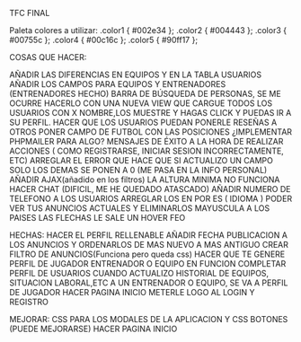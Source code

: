TFC FINAL

Paleta colores a utilizar:
.color1 { #002e34 };
.color2 { #004443 };
.color3 { #00755c };
.color4 { #00c16c };
.color5 { #90ff17 };


COSAS QUE HACER:

AÑADIR LAS DIFERENCIAS EN EQUIPOS Y EN LA TABLA USUARIOS AÑADIR LOS CAMPOS PARA EQUIPOS Y ENTRENADORES (ENTRENADORES HECHO)
BARRA DE BÚSQUEDA DE PERSONAS, SE ME OCURRE HACERLO CON UNA NUEVA VIEW QUE CARGUE TODOS LOS USUARIOS CON X NOMBRE,LOS MUESTRE Y HAGAS CLICK Y PUEDAS IR A SU PERFIL.
HACER QUE LOS USUARIOS PUEDAN PONERLE RESEÑAS A OTROS
PONER CAMPO DE FUTBOL CON LAS POSICIONES
¿IMPLEMENTAR PHPMAILER PARA ALGO?
MENSAJES DE ÉXITO A LA HORA DE REALIZAR ACCIONES ( COMO REGISTRARSE, INICIAR SESION INCORRECTAMENTE, ETC)
ARREGLAR EL ERROR QUE HACE QUE SI ACTUALIZO UN CAMPO SOLO LOS DEMAS SE PONEN A 0 (ME PASA EN LA INFO PERSONAL)
AÑADIR AJAX(añadido en los filtros)
LA ALTURA MINIMA NO FUNCIONA
HACER CHAT (DIFICIL, ME HE QUEDADO ATASCADO)
AÑADIR NUMERO DE TELEFONO A LOS USUARIOS
ARREGLAR LOS EN POR ES ( IDIOMA )
PODER VER TUS ANUNCIOS ACTUALES Y ELIMINARLOS
MAYUSCULA A LOS PAISES
LAS FLECHAS LE SALE UN HOVER FEO



HECHAS:
HACER EL PERFIL RELLENABLE 
AÑADIR FECHA PUBLICACION A LOS ANUNCIOS Y ORDENARLOS DE MAS NUEVO A MAS ANTIGUO
CREAR FILTRO DE ANUNCIOS(Funciona pero queda css)
HACER QUE TE GENERE PERFIL DE JUGADOR ENTRENADOR O EQUIPO EN FUNCION
COMPLETAR PERFIL DE USUARIOS
CUANDO ACTUALIZO HISTORIAL DE EQUIPOS, SITUACION LABORAL,ETC A UN ENTRENADOR O EQUIPO, SE VA A PERFIL DE JUGADOR
HACER PAGINA INICIO
METERLE LOGO AL LOGIN Y REGISTRO




MEJORAR:
CSS PARA LOS MODALES DE LA APLICACION Y CSS BOTONES (PUEDE MEJORARSE)
HACER PAGINA INICIO
